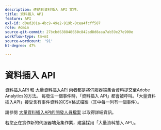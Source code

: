 ```yaml
---
description: 連結到資料插入 API 文件。
title: 資料插入 API
feature: API
exl-id: d0ed201a-4bc9-49e2-919b-8cea4fcff587
role: Admin
source-git-commit: 27bcbd638848650c842ad8d8aaa7ab59e27e900e
workflow-type: tm+mt
source-wordcount: '91'
ht-degree: 47%

---
```


# 資料插入 API

[資料插入API](https://github.com/AdobeDocs/analytics-1.4-apis/blob/master/docs/data-insertion-api/index.md) 和 [大量資料插入API](../bulk-data-insertion-api/bulk-data-insert.md) 兩者都是將伺服器端集合資料提交至Adobe Analytics的方法。 每發生一個事件時，「資料插入 API」都會被呼叫。「大量資料插入API」接受含有事件資料的CSV格式檔案（其中每一列有一個事件）。

請參閱 [大量資料插入API的開發人員檔案](https://developer.adobe.com/analytics-apis/docs/2.0/guides/endpoints/bulk-data-insertion/) 以取得詳細資訊。

若您正在實作新的伺服器端蒐集作業，建議採用「大量資料插入 API」。
